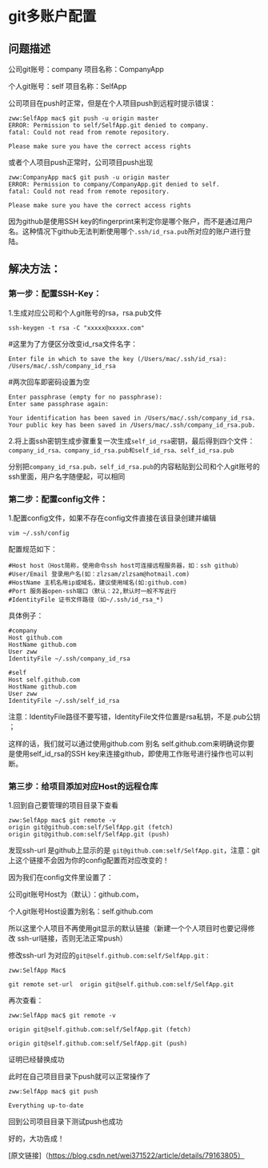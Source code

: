 # git多账户配置

## 问题描述
公司git账号：company         项目名称：CompanyApp

个人git账号：self            项目名称：SelfApp 

公司项目在push时正常，但是在个人项目push到远程时提示错误：

    zww:SelfApp mac$ git push -u origin master
    ERROR: Permission to self/SelfApp.git denied to company.
    fatal: Could not read from remote repository.
    
    Please make sure you have the correct access rights

或者个人项目push正常时，公司项目push出现

    zww:CompanyApp mac$ git push -u origin master
    ERROR: Permission to company/CompanyApp.git denied to self.
    fatal: Could not read from remote repository.

    Please make sure you have the correct access rights

因为github是使用SSH key的fingerprint来判定你是哪个账户，而不是通过用户名。这种情况下github无法判断使用哪个`.ssh/id_rsa.pub`所对应的账户进行登陆。

## 解决方法：

### 第一步：配置SSH-Key：

1.生成对应公司和个人git账号的rsa，rsa.pub文件

    ssh-keygen -t rsa -C "xxxxx@xxxxx.com"

#这里为了方便区分改变id_rsa文件名字：

    Enter file in which to save the key (/Users/mac/.ssh/id_rsa): /Users/mac/.ssh/company_id_rsa  

#两次回车即密码设置为空

    Enter passphrase (empty for no passphrase): 
    Enter same passphrase again: 

    Your identification has been saved in /Users/mac/.ssh/company_id_rsa.
    Your public key has been saved in /Users/mac/.ssh/company_id_rsa.pub.


2.将上面ssh密钥生成步骤重复一次生成`self_id_rsa`密钥，最后得到四个文件：`company_id_rsa、company_id_rsa.pub和self_id_rsa、self_id_rsa.pub`

分别把`company_id_rsa.pub，self_id_rsa.pub`的内容粘贴到公司和个人git账号的ssh里面，用户名字随便起，可以相同

 

### 第二步：配置config文件：

1.配置config文件，如果不存在config文件直接在该目录创建并编辑

    vim ~/.ssh/config

配置规范如下：

    #Host host（Host简称，使用命令ssh host可连接远程服务器，如：ssh github）
    #User/Email 登录用户名(如：zlzsam/zlzsam@hotmail.com)
    #HostName 主机名用ip或域名，建议使用域名(如:github.com)  
    #Port 服务器open-ssh端口（默认：22,默认时一般不写此行
    #IdentityFile 证书文件路径（如~/.ssh/id_rsa_*)

具体例子：

    #company
    Host github.com
    HostName github.com
    User zww
    IdentityFile ~/.ssh/company_id_rsa

    #self
    Host self.github.com
    HostName github.com
    User zww
    IdentityFile ~/.ssh/self_id_rsa

注意：IdentityFile路径不要写错，IdentityFile文件位置是rsa私钥，不是.pub公钥 ；

这样的话，我们就可以通过使用github.com 别名 self.github.com来明确说你要是使用self_id_rsa的SSH key来连接github，即使用工作账号进行操作也可以判断。

 

### 第三步：给项目添加对应Host的远程仓库

1.回到自己要管理的项目目录下查看

    zww:SelfApp mac$ git remote -v
    origin git@github.com:self/SelfApp.git (fetch)
    origin git@github.com:self/SelfApp.git (push)

发现ssh-url 是github上显示的是 `git@github.com:self/SelfApp.git`，注意：git上这个链接不会因为你的config配置而对应改变的！

因为我们在config文件里设置了：

公司git账号Host为（默认）：github.com，

个人git账号Host设置为别名：self.github.com

所以这里个人项目不再使用git显示的默认链接（新建一个个人项目时也要记得修改 ssh-url链接，否则无法正常push）

修改ssh-url 为对应的`git@self.github.com:self/SelfApp.git：`

    zww:SelfApp Mac$

    git remote set-url  origin git@self.github.com:self/SelfApp.git

 

再次查看：

    zww:SelfApp mac$ git remote -v

    origin git@self.github.com:self/SelfApp.git (fetch)

    origin git@self.github.com:self/SelfApp.git (push)

证明已经替换成功

此时在自己项目目录下push就可以正常操作了

    zww:SelfApp mac$ git push

    Everything up-to-date

回到公司项目目录下测试push也成功

好的，大功告成！

[原文链接]（https://blog.csdn.net/wei371522/article/details/79163805）

